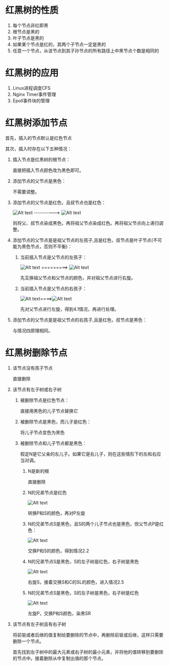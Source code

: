 # 红黑树的性质
1. 每个节点非红即黑
2. 根节点是黑的
3. 叶子节点是黑的
4. 如果某个节点是红的，其两个子节点一定是黑的
5. 任意一个节点，从该节点到其子孙节点的所有路径上中黑节点个数是相同的
   
# 红黑树的应用
1. Linux进程调度CFS
2. Nginx Timer事件管理
3. Epoll事件块的管理

# 红黑树添加节点
首先，插入的节点默认是红色节点

其次，插入时存在以下五种情况：
1. 插入节点是红黑树的根节点：
   
   直接把插入节点颜色改为黑色即可。

2. 添加节点的父节点是黑色：
   
   不需要调整。

3. 添加节点的父节点是红色，且叔节点也是红色：

   ![Alt text](image-1.png)  ---------->
   ![Alt text](image-2.png)
   
   则将父、叔节点染成黑色，再将祖父节点染成红色。再将祖父节点向上递归调整。

4. 添加节点的父节点是是祖父节点的左孩子,且是红色，叔节点是叶子节点(不可能为黑色节点，否则不平衡)：
   
   1. 当前插入节点是父节点的左孩子：

      ![Alt text](image-4.png)     =========> ![Alt text](image-5.png)
   
      先互换祖父节点和父节点的颜色，并对祖父节点进行右旋。


   2. 当前插入节点是父节点的右孩子：
   
      ![Alt text](image-3.png)====>![Alt text](image-4.png)

      先对父节点进行左旋，得到4.1情况，再进行处理。

5. 添加节点的父节点是是祖父节点的右孩子,且是红色，叔节点是黑色：
   
      与情况四原理相同。

# 红黑树删除节点



1. 该节点没有孩子节点
   
   直接删除

2. 该节点有左子树或右子树

   1. 被删除节点是红色节点：

      直接用黑色的儿子节点替换它

   2. 被删除节点是黑色，而儿子是红色：

      将儿子节点变色为黑色

   3. 被删除节点和儿子节点都是黑色：

      假定N是它父亲的左儿子。如果它是右儿子，则在这些情形下的左和右应当对调。

      1. N是新的根

         直接删除


      2. N的兄弟节点是红色
   
         ![Alt text](image-8.png)

         转换P和S的颜色，再对P左旋

      3. N的兄弟节点S是黑色，且S的两个儿子节点也是黑色，但父节点P是红色：
   
         ![Alt text](image-9.png)

         交换P和S的颜色，得到情况2.2

      4. N的兄弟节点S是黑色，S的左子树是红色，右子树是黑色

         ![Alt text](image-10.png)
         
         右旋S，接着交换S和C的SL的颜色，进入情况2.5

      5. N的兄弟节点S是黑色，S的左子树是黑色，右子树是红色

         ![Alt text](image-11.png)

         左旋P，交换P和S颜色，染黑SR
         

3. 该节点有左子树且有右子树
   
   将前驱或者后继的值复制给要删除的节点中，再删除前驱或后继，这样只需要删除一个节点。
   
   
   首先找到左子树中的最大元素或右子树的最小元素，并将他的值转移到要删除的节点中。接着删除从中复制出值的那个节点。
   
   